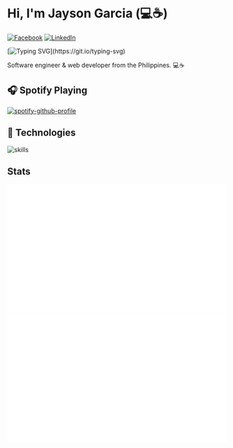 # Hi, I'm Jayson Garcia (💻☕)

[![Facebook](https://img.shields.io/badge/Facebook-%231877F2.svg?&style=flat-square&logo=facebook&logoColor=white)](https://www.facebook.com/jaysonegarcia)  [![LinkedIn](https://img.shields.io/badge/LinkedIn-%230077B5.svg?&style=flat-square&logo=linkedin&logoColor=white)](https://www.linkedin.com/in/hallowichig0)

[![Typing SVG](https://readme-typing-svg.herokuapp.com?font=comfortaa&color=016EEA&size=24&width=500&lines=Software+Engineer;Web+Developer;Nice+to+meet+you...)](https://git.io/typing-svg)

Software engineer & web developer from the Philippines. 💻☕

## 🎧 Spotify Playing

[![spotify-github-profile](https://spotify-github-profile.vercel.app/api/view?uid=22llhube73kw25xltxunvep4i&cover_image=false&theme=default)](https://spotify-github-profile.vercel.app/api/view?uid=22llhube73kw25xltxunvep4i&redirect=true)

## 🔧 Technologies

![skills](https://skillicons.dev/icons?i=php,wordpress,drupal,laravel,html,css,sass,js,jquery,bootstrap,webpack,nodejs,react,nextjs,mysql,linux,docker,git,bash,nginx,vscode&theme=light)

## Stats

![Statistics](https://raw.githubusercontent.com/hallowichig0/github-stats/master/generated/overview.svg)
![Languages](https://raw.githubusercontent.com/hallowichig0/github-stats/master/generated/languages.svg)
